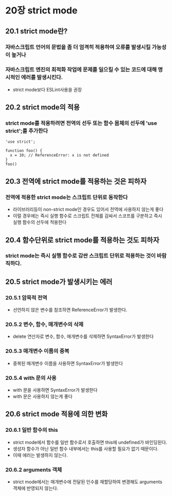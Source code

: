 # 20장 strict mode

## 20.1 strict mode란?

### 자바스크립트 언어의 문법을 좀 더 엄격히 적용하여 오류를 발생시킬 가능성이 높거나 
### 자바스크립트 엔진의 최적화 작업에 문제를 일으킬 수 있는 코드에 대해 명시적인 에러를 발생시킨다.

- strict mode보다 ESLint사용을 권장

## 20.2 strict mode의 적용

### strict mode를 적용하려면 전역의 선두 또는 함수 몸체의 선두에 'use strict';를 추가한다

```Js
'use strict';

function foo() {
  x = 10; // ReferenceError: x is not defined
}
foo()
```

## 20.3 전역에 strict mode를 적용하는 것은 피하자

### 전역에 적용한 strict mode는 스크립트 단위로 동작한다

- 라이브러리등이 non-strict mode인 경우도 있어서 전역에 사용하지 않는게 좋다 
- 이럴 경우에는 즉시 실행 함수로 스크립트 전체를 감싸서 스코프를 구분하고 즉시 실행 함수의 선두에 적용한다

## 20.4 함수단위로 strict mode를 적용하는 것도 피하자

### strict mode는 즉시 실행 함수로 감싼 스크립트 단위로 적용하는 것이 바람직하다.

## 20.5 strict mode가 발생시키는 에러

### 20.5.1 암묵적 전역

- 선언하지 않은 변수를 참조하면 ReferenceError가 발생한다.

### 20.5.2 변수, 함수, 매개변수의 삭제

- delete 연산자로 변수, 함수, 매개변수를 삭제하면 SyntaxError가 발생한다

### 20.5.3 매개변수 이름의 중복

- 중복된 매개변수 이름을 사용하면 SyntaxError가 발생한다

### 20.5.4 with 문의 사용

- with 문을 사용하면 SyntaxError가 발생한다
- with 문은 사용하지 않는게 좋다

## 20.6 strict mode 적용에 의한 변화

### 20.6.1 일반 함수의 this

- strict mode에서 함수를 일반 함수로서 호출하면 this에 undefined가 바인딩된다. 
- 생성자 함수가 아닌 일반 함수 내부에서는 this를 사용할 필요가 없기 때문이다. 
- 이때 에러는 발생하지 않는다.

### 20.6.2 arguments 객체

- strict mode에서는 매개변수에 전달된 인수를 재할당하여 변경해도 arguments 객체에 반영되지 않는다.
